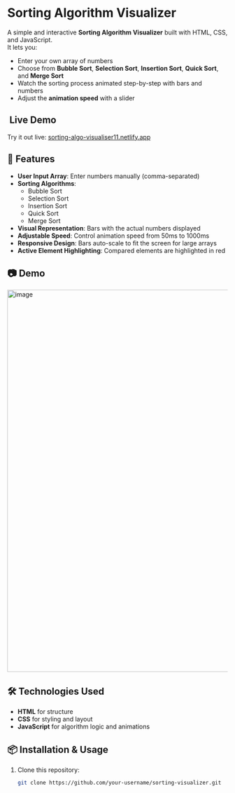 # Sorting Algorithm Visualizer

A simple and interactive **Sorting Algorithm Visualizer** built with HTML, CSS, and JavaScript.  
It lets you:
- Enter your own array of numbers
- Choose from **Bubble Sort**, **Selection Sort**, **Insertion Sort**, **Quick Sort**, and **Merge Sort**
- Watch the sorting process animated step-by-step with bars and numbers
- Adjust the **animation speed** with a slider

## ​ Live Demo
Try it out live: [sorting-algo-visualiser11.netlify.app](https://sorting-algo-visualiser11.netlify.app/)

## 🚀 Features
- **User Input Array**: Enter numbers manually (comma-separated)
- **Sorting Algorithms**:
  - Bubble Sort
  - Selection Sort
  - Insertion Sort
  - Quick Sort
  - Merge Sort
- **Visual Representation**: Bars with the actual numbers displayed
- **Adjustable Speed**: Control animation speed from 50ms to 1000ms
- **Responsive Design**: Bars auto-scale to fit the screen for large arrays
- **Active Element Highlighting**: Compared elements are highlighted in red

## 📷 Demo
<img width="1919" height="872" alt="image" src="https://github.com/user-attachments/assets/92b2279f-bcf8-46cb-b6e1-d800dc8417a3" />


## 🛠 Technologies Used
- **HTML** for structure
- **CSS** for styling and layout
- **JavaScript** for algorithm logic and animations

## 📦 Installation & Usage
1. Clone this repository:
   ```bash
   git clone https://github.com/your-username/sorting-visualizer.git
